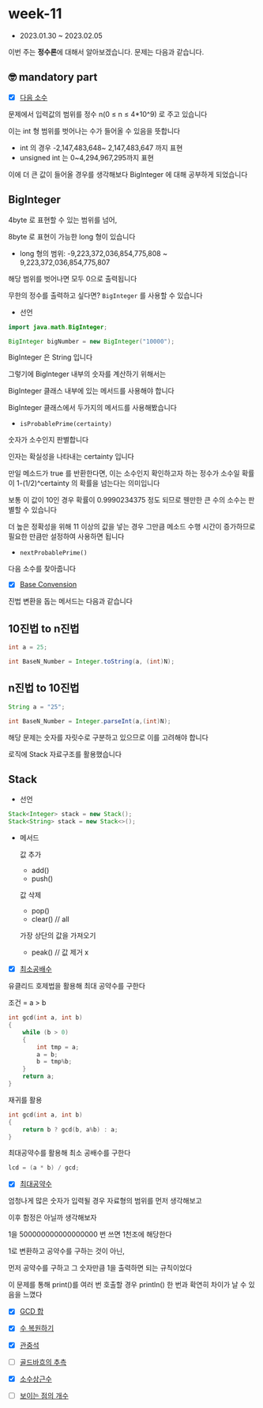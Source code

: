 # week-11

- 2023.01.30 ~ 2023.02.05

이번 주는 **정수론**에 대해서 알아보겠습니다.
문제는 다음과 같습니다.

## 🤓 mandatory part

- [x] [다음 소수](https://www.acmicpc.net/problem/4134)

문제에서 입력값의 범위를 정수 n(0 ≤ n ≤ 4*10^9) 로 주고 있습니다

이는 int 형 범위를 벗어나는 수가 들어올 수 있음을 뜻합니다

- int 의 경우 -2,147,483,648~ 2,147,483,647 까지 표현
- unsigned int 는 0~4,294,967,295까지 표현

이에 더 큰 값이 들어올 경우를 생각해보다 BigInteger 에 대해 공부하게 되었습니다

## BigInteger

4byte 로 표현할 수 있는 범위를 넘어,

8byte 로 표현이 가능한 long 형이 있습니다

- long 형의 범위: -9,223,372,036,854,775,808 ~ 9,223,372,036,854,775,807

해당 범위를 벗어나면 모두 0으로 출력됩니다

무한의 정수를 출력하고 싶다면? `BigInteger` 를 사용할 수 있습니다

- 선언

```java
import java.math.BigInteger;

BigInteger bigNumber = new BigInteger("10000");
```

BigInteger 은 String 입니다

그렇기에 BigInteger 내부의 숫자를 계산하기 위해서는 

BigInteger 클래스 내부에 있는 메서드를 사용해야 합니다

BigInteger 클래스에서 두가지의 메서드를 사용해봤습니다

- `isProbablePrime(certainty)`

숫자가 소수인지 판별합니다

인자는 확실성을 나타내는 certainty 입니다

만일 메소드가 true 를 반환한다면, 이는 소수인지 확인하고자 하는 정수가 소수일 확률이 1-(1/2)^certainty 의 확률을 넘는다는 의미입니다

보통 이 값이 10인 경우 확률이 0.9990234375 정도 되므로 웬만한 큰 수의 소수는 판별할 수 있습니다

더 높은 정확성을 위해 11 이상의 값을 넣는 경우 그만큼 메소드 수행 시간이 증가하므로 필요한 만큼만 설정하여 사용하면 됩니다

- `nextProbablePrime()`

다음 소수를 찾아줍니다


- [x] [Base Convension](https://www.acmicpc.net/problem/11576)

진법 변환을 돕는 메서드는 다음과 같습니다

## 10진법 to n진법

```java
int a = 25;

int BaseN_Number = Integer.toString(a, (int)N);
```


## n진법 to 10진법

```java
String a = "25";

int BaseN_Number = Integer.parseInt(a,(int)N);
```

해당 문제는 숫자를 자릿수로 구분하고 있으므로 이를 고려해야 합니다

로직에 Stack 자료구조를 활용했습니다

## Stack

- 선언

```java
Stack<Integer> stack = new Stack();
Stack<String> stack = new Stack<>();
```

- 메서드

    값 추가

    - add()
    - push()

    값 삭제

    - pop()
    - clear() // all
    
    가장 상단의 값을 가져오기

    - peak() // 값 제거 x

- [x] [최소공배수](https://www.acmicpc.net/problem/13241)

유클리드 호제법을 활용해 최대 공약수를 구한다

조건 = a > b
```c
int gcd(int a, int b)
{
    while (b > 0)
    {
        int tmp = a;
        a = b;
        b = tmp%b;
    }
    return a;
}
```

재귀를 활용
```c
int gcd(int a, int b)
{
    return b ? gcd(b, a%b) : a;
}
```

최대공약수를 활용해 최소 공배수를 구한다

```c
lcd = (a * b) / gcd;
```

- [x] [최대공약수](https://www.acmicpc.net/problem/1850)

엄청나게 많은 숫자가 입력될 경우 자료형의 범위를 먼저 생각해보고

이후 함정은 아닐까 생각해보자

1을 500000000000000000 번 쓰면 1천조에 해당한다

1로 변환하고 공약수를 구하는 것이 아닌,

먼저 공약수를 구하고 그 숫자만큼 1을 출력하면 되는 규칙이었다

이 문제를 통해 print()를 여러 번 호출할 경우 println() 한 번과 확연히 차이가 날 수 있음을 느꼈다


- [x] [GCD 합](https://www.acmicpc.net/problem/9613)
- [x] [수 복원하기](https://www.acmicpc.net/problem/2312)
- [x] [관중석](https://www.acmicpc.net/problem/10166)
- [ ] [골드바흐의 추측](https://www.acmicpc.net/problem/6588)
- [x] [소수상근수](https://www.acmicpc.net/problem/9421)
- [ ] [보이는 점의 개수](https://www.acmicpc.net/problem/2725)

